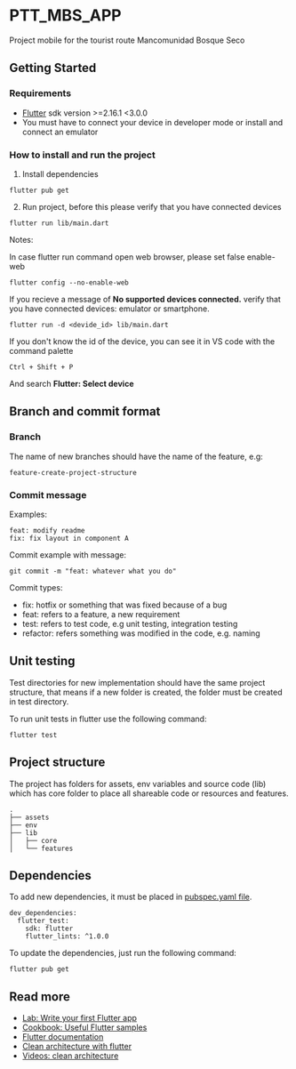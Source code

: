 # PTT_MBS_APP

Project mobile for the tourist route Mancomunidad Bosque Seco

## Getting Started

### Requirements
- [Flutter](https://docs.flutter.dev/get-started/install) sdk version >=2.16.1 <3.0.0
- You must have to connect your device in developer mode or install and connect an emulator

### How to install and run the project

1. Install dependencies
```
flutter pub get
```

2. Run project, before this please verify that you have connected devices
```
flutter run lib/main.dart
```

Notes:

In case flutter run command open web browser, please set false enable-web

```
flutter config --no-enable-web
```

If you recieve a message of
**No supported devices connected.** verify that you have connected devices: emulator or smartphone.

```
flutter run -d <devide_id> lib/main.dart
```

If you don't know the id of the device, you can see it in VS code with the command palette
```
Ctrl + Shift + P
```
And search **Flutter: Select device**


## Branch and commit format

### Branch
The name of new branches should have the name of the feature, e.g:

```
feature-create-project-structure
```

### Commit message

Examples:
```
feat: modify readme 
fix: fix layout in component A
```

Commit example with message:
```
git commit -m "feat: whatever what you do"
```

Commit types:

- fix: hotfix or something that was fixed because of a bug
- feat: refers to a feature, a new requirement
- test: refers to test code, e.g unit testing, integration testing
- refactor: refers something was modified in the code, e.g. naming


## Unit testing
Test directories for new implementation should have the same project structure, that means if a new folder is created, the folder must be created in test directory.

To run unit tests in flutter use the following command:
```
flutter test
```


## Project structure
The project has folders for assets, env variables and source code (lib) which has core folder to place all shareable code or resources and features.
```
.
├── assets
├── env
├── lib
│   ├── core
│   └── features
```

## Dependencies

To add new dependencies, it must be placed in [pubspec.yaml file](pubspec.yaml).

```
dev_dependencies:
  flutter_test:
    sdk: flutter
    flutter_lints: ^1.0.0
```

To update the dependencies, just run the following command:
```
flutter pub get
```

## Read more

- [Lab: Write your first Flutter app](https://flutter.dev/docs/get-started/codelab)
- [Cookbook: Useful Flutter samples](https://flutter.dev/docs/cookbook)
- [Flutter documentation](https://flutter.dev/docs)
- [Clean architecture with flutter](https://devmuaz.medium.com/flutter-clean-architecture-series-part-1-d2d4c2e75c47)
- [Videos: clean architecture](https://www.youtube.com/watch?v=KjE2IDphA_U&list=PLB6lc7nQ1n4iYGE_khpXRdJkJEp9WOech)
